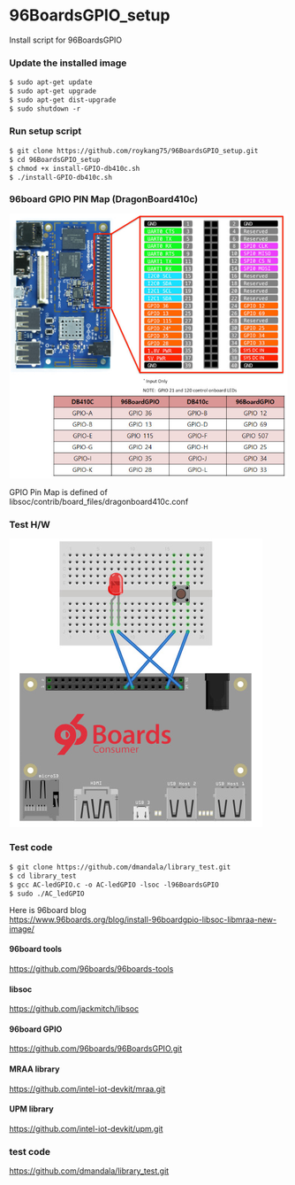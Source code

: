 # 96BoardsGPIO_setup
Install script for 96BoardsGPIO

### Update the installed image
```
$ sudo apt-get update
$ sudo apt-get upgrade
$ sudo apt-get dist-upgrade
$ sudo shutdown -r
```

### Run setup script
```
$ git clone https://github.com/roykang75/96BoardsGPIO_setup.git
$ cd 96BoardsGPIO_setup
$ chmod +x install-GPIO-db410c.sh
$ ./install-GPIO-db410c.sh
```

### 96board GPIO PIN Map (DragonBoard410c)
![](/assets/96board_db410_GPIO.png)

GPIO Pin Map is defined of libsoc/contrib/board_files/dragonboard410c.conf


### Test H/W
![](/assets/dragonboard410c_96boardGPIO_test.png)


### Test code
```
$ git clone https://github.com/dmandala/library_test.git
$ cd library_test
$ gcc AC-ledGPIO.c -o AC-ledGPIO -lsoc -l96BoardsGPIO
$ sudo ./AC_ledGPIO
```


Here is 96board blog  
https://www.96boards.org/blog/install-96boardgpio-libsoc-libmraa-new-image/


#### 96board tools
https://github.com/96boards/96boards-tools

#### libsoc
https://github.com/jackmitch/libsoc

#### 96board GPIO
https://github.com/96boards/96BoardsGPIO.git

#### MRAA library
https://github.com/intel-iot-devkit/mraa.git

#### UPM library
https://github.com/intel-iot-devkit/upm.git

### test code
https://github.com/dmandala/library_test.git